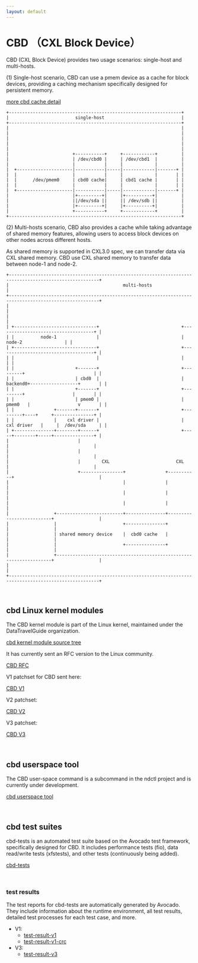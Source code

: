 ```yaml
---
layout: default
---
```


# CBD （CXL Block Device）

CBD (CXL Block Device) provides two usage scenarios: single-host and multi-hosts.

(1) Single-host scenario, CBD can use a pmem device as a cache for block devices,
providing a caching mechanism specifically designed for persistent memory.

[more cbd cache detail](cbd_cache.md)
```
+-----------------------------------------------------------------+
|                         single-host                             |
+-----------------------------------------------------------------+
|                                                                 |
|                                                                 |
|                                                                 |
|                                                                 |
|                                                                 |
|                        +-----------+     +------------+         |
|                        | /dev/cbd0 |     | /dev/cbd1  |         |
|                        |           |     |            |         |
|  +---------------------|-----------|-----|------------|-------+ |
|  |                     |           |     |            |       | |
|  |      /dev/pmem0     | cbd0 cache|     | cbd1 cache |       | |
|  |                     |           |     |            |       | |
|  +---------------------|-----------|-----|------------|-------+ |
|                        |+---------+|     |+----------+|         |
|                        ||/dev/sda ||     || /dev/sdb ||         |
|                        |+---------+|     |+----------+|         |
|                        +-----------+     +------------+         |
+-----------------------------------------------------------------+
```

(2) Multi-hosts scenario, CBD also provides a cache while taking advantage of
shared memory features, allowing users to access block devices on other nodes across
different hosts.

As shared memory is supported in CXL3.0 spec, we can transfer data via CXL shared memory.
CBD use CXL shared memory to transfer data between node-1 and node-2.
```
+--------------------------------------------------------------------------------------------------------+
|                                           multi-hosts                                                  |
+--------------------------------------------------------------------------------------------------------+
|                                                                                                        |
|                                                                                                        |
| +-------------------------------+                               +------------------------------------+ |
| |          node-1               |                               |              node-2                | |
| +-------------------------------+                               +------------------------------------+ |
| |                               |                               |                                    | |
| |                       +-------+                               +---------+                          | |
| |                       | cbd0  |                               | backend0+------------------+       | |
| |                       +-------+                               +---------+                  |       | |
| |                       | pmem0 |                               | pmem0   |                  v       | |
| |               +-------+-------+                               +---------+----+     +---------------+ |
| |               |    cxl driver |                               | cxl driver   |     |  /dev/sda     | |
| +---------------+--------+------+                               +-----+--------+-----+---------------+ |
|                          |                                            |                                |
|                          |                                            |                                |
|                          |        CXL                         CXL     |                                |
|                          +----------------+               +-----------+                                |
|                                           |               |                                            |
|                                           |               |                                            |
|                                           |               |                                            |
|                 +-------------------------+---------------+--------------------------+                 |
|                 |                         +---------------+                          |                 |
|                 | shared memory device    |  cbd0 cache   |                          |                 |
|                 |                         +---------------+                          |                 |
|                 +--------------------------------------------------------------------+                 |
|                                                                                                        |
+--------------------------------------------------------------------------------------------------------+
```

<br>

## cbd Linux kernel modules

The CBD kernel module is part of the Linux kernel, maintained under the DataTravelGuide organization.

[cbd kernel module source tree](https://github.com/DataTravelGuide/linux)

It has currently sent an RFC version to the Linux community.

[CBD RFC](https://lore.kernel.org/lkml/20240422071606.52637-1-dongsheng.yang@easystack.cn/)

V1 patchset for CBD sent here:

[CBD V1](https://lore.kernel.org/all/20240709130343.858363-1-dongsheng.yang@linux.dev/)

V2 patchset:

[CBD V2](https://lore.kernel.org/lkml/20240918101821.681118-1-dongsheng.yang@linux.dev/T/)

V3 patchset:

[CBD V3](https://lore.kernel.org/lkml/20250107103024.326986-1-dongsheng.yang@linux.dev/T/)

<br>

## cbd userspace tool

The CBD user-space command is a subcommand in the ndctl project and is currently under development.

[cbd userspace tool](https://github.com/DataTravelGuide/ndctl)

<br>

## cbd test suites

cbd-tests is an automated test suite based on the Avocado test framework, specifically designed for CBD. 
It includes performance tests (fio), data read/write tests (xfstests), and other tests (continuously being added).

[cbd-tests](https://github.com/DataTravelGuide/cbd-tests)

<br>

### test results

The test reports for cbd-tests are automatically generated by Avocado.
They include information about the runtime environment, all test results, detailed test processes for each test case, and more.

- V1:
  - [test-result-v1](./test-results/test_result_v1/results.html)
  - [test-result-v1-crc](./test-results/test_result_v1_crc/results.html)
- V3:
  - [test-result-v3](./test-results/test_result_v3/results.html)

<br><br><br>

